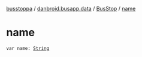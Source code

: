 [busstoppa](../../index.md) / [danbroid.busapp.data](../index.md) / [BusStop](index.md) / [name](./name.md)

# name

`var name: `[`String`](https://kotlinlang.org/api/latest/jvm/stdlib/kotlin/-string/index.html)